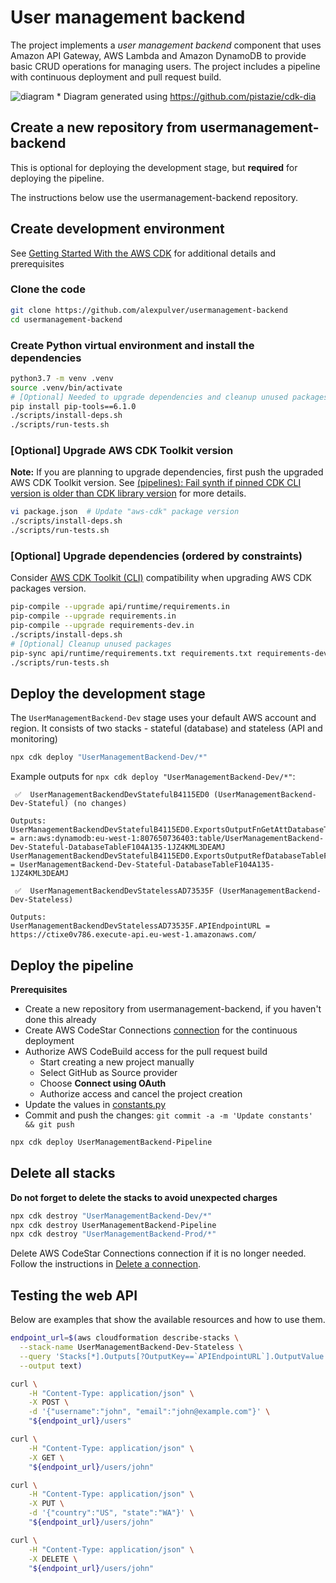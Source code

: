 # User management backend
The project implements a *user management backend* component that uses 
Amazon API Gateway, AWS Lambda and Amazon DynamoDB to provide basic 
CRUD operations for managing users. The project includes a pipeline
with continuous deployment and pull request build.

![diagram](https://user-images.githubusercontent.com/4362270/130135294-b4e2f63a-699b-4330-9462-1b5d0611f9e1.png)
\* Diagram generated using https://github.com/pistazie/cdk-dia

## Create a new repository from usermanagement-backend
This is optional for deploying the development stage, but **required** for deploying 
the pipeline.

The instructions below use the usermanagement-backend repository.

## Create development environment
See [Getting Started With the AWS CDK](https://docs.aws.amazon.com/cdk/latest/guide/getting_started.html)
for additional details and prerequisites

### Clone the code
```bash
git clone https://github.com/alexpulver/usermanagement-backend
cd usermanagement-backend
```

### Create Python virtual environment and install the dependencies
```bash
python3.7 -m venv .venv
source .venv/bin/activate
# [Optional] Needed to upgrade dependencies and cleanup unused packages
pip install pip-tools==6.1.0
./scripts/install-deps.sh
./scripts/run-tests.sh
```

### [Optional] Upgrade AWS CDK Toolkit version
**Note:** If you are planning to upgrade dependencies, first push the upgraded AWS CDK Toolkit version.
See [(pipelines): Fail synth if pinned CDK CLI version is older than CDK library version](https://github.com/aws/aws-cdk/issues/15519) 
for more details.

```bash
vi package.json  # Update "aws-cdk" package version
./scripts/install-deps.sh
./scripts/run-tests.sh
```

### [Optional] Upgrade dependencies (ordered by constraints)
Consider [AWS CDK Toolkit (CLI)](https://docs.aws.amazon.com/cdk/latest/guide/reference.html#versioning) compatibility 
when upgrading AWS CDK packages version.

```bash
pip-compile --upgrade api/runtime/requirements.in
pip-compile --upgrade requirements.in
pip-compile --upgrade requirements-dev.in
./scripts/install-deps.sh
# [Optional] Cleanup unused packages
pip-sync api/runtime/requirements.txt requirements.txt requirements-dev.txt
./scripts/run-tests.sh
```

## Deploy the development stage
The `UserManagementBackend-Dev` stage uses your default AWS account and region.
It consists of two stacks - stateful (database) and stateless (API and monitoring) 

```bash
npx cdk deploy "UserManagementBackend-Dev/*"
```

Example outputs for `npx cdk deploy "UserManagementBackend-Dev/*"`:
```text
 ✅  UserManagementBackendDevStatefulB4115ED0 (UserManagementBackend-Dev-Stateful) (no changes)

Outputs:
UserManagementBackendDevStatefulB4115ED0.ExportsOutputFnGetAttDatabaseTableF104A135ArnDAC15A6A = arn:aws:dynamodb:eu-west-1:807650736403:table/UserManagementBackend-Dev-Stateful-DatabaseTableF104A135-1JZ4KML3DEAMJ
UserManagementBackendDevStatefulB4115ED0.ExportsOutputRefDatabaseTableF104A1356B7D7D8A = UserManagementBackend-Dev-Stateful-DatabaseTableF104A135-1JZ4KML3DEAMJ
```
```text
 ✅  UserManagementBackendDevStatelessAD73535F (UserManagementBackend-Dev-Stateless)

Outputs:
UserManagementBackendDevStatelessAD73535F.APIEndpointURL = https://ctixe0v786.execute-api.eu-west-1.amazonaws.com/
```

## Deploy the pipeline

**Prerequisites**
- Create a new repository from usermanagement-backend, if you haven't done this already
- Create AWS CodeStar Connections [connection](https://docs.aws.amazon.com/dtconsole/latest/userguide/welcome-connections.html)
  for the continuous deployment
- Authorize AWS CodeBuild access for the pull request build
  - Start creating a new project manually
  - Select GitHub as Source provider
  - Choose **Connect using OAuth**
  - Authorize access and cancel the project creation
- Update the values in [constants.py](constants.py)
- Commit and push the changes: `git commit -a -m 'Update constants' && git push`

```bash
npx cdk deploy UserManagementBackend-Pipeline
```

## Delete all stacks
**Do not forget to delete the stacks to avoid unexpected charges**
```bash
npx cdk destroy "UserManagementBackend-Dev/*"
npx cdk destroy UserManagementBackend-Pipeline
npx cdk destroy "UserManagementBackend-Prod/*"
```

Delete AWS CodeStar Connections connection if it is no longer needed. Follow the instructions
in [Delete a connection](https://docs.aws.amazon.com/dtconsole/latest/userguide/connections-delete.html).

## Testing the web API
Below are examples that show the available resources and how to use them.

```bash
endpoint_url=$(aws cloudformation describe-stacks \
  --stack-name UserManagementBackend-Dev-Stateless \
  --query 'Stacks[*].Outputs[?OutputKey==`APIEndpointURL`].OutputValue' \
  --output text)

curl \
    -H "Content-Type: application/json" \
    -X POST \
    -d '{"username":"john", "email":"john@example.com"}' \
    "${endpoint_url}/users"

curl \
    -H "Content-Type: application/json" \
    -X GET \
    "${endpoint_url}/users/john"

curl \
    -H "Content-Type: application/json" \
    -X PUT \
    -d '{"country":"US", "state":"WA"}' \
    "${endpoint_url}/users/john"

curl \
    -H "Content-Type: application/json" \
    -X DELETE \
    "${endpoint_url}/users/john"
```
